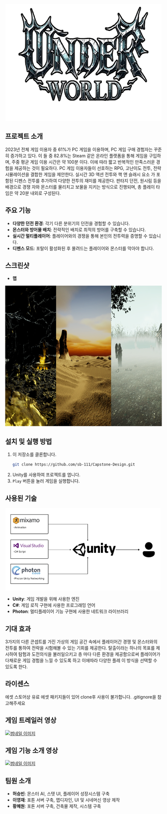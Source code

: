 <div align="center">
  <img src = "./image/Gamelogo.png" width="666" height="375" />
</div>



## 프로젝트 소개
2023년 전체 게임 이용자 중 61%가 PC 게임을 이용하며, PC 게임 구매 경험자는 꾸준히 증가하고 있다. 이
들 중 82.8%는 Steam 같은 온라인 플랫폼을 통해 게임을 구입하며, 주중 평균 게임 이용 시간은 약 100분
이다. 이에 따라 짧고 반복적인 만족스러운 경험을 제공하는 것이 필요하다. PC 게임 이용자들이 선호하는 
RPG, 고난이도 전투, 전략 시뮬레이션을 결합한 게임을 제안한다. 실시간 3D 액션 전투와 핵 앤 슬래시 요소
가 포함된 디펜스 전투를 추가하여 다양한 전투의 재미를 제공한다. 판타지 던전, 원시림 등을 배경으로 경쟁
자와 몬스터를 물리치고 보물을 지키는 방식으로 진행되며, 총 플레이 타임은 약 20분 내외로 구성된다.


## 주요 기능
- **다양한 던전 환경**: 각기 다른 분위기의 던전을 경험할 수 있습니다.
- **몬스터와 방어물 배치**: 전략적인 배치로 최적의 방어를 구축할 수 있습니다.
- **실시간 멀티플레이어**: 플레이어와의 경쟁을 통해 본인의 전투력을 증명할 수 있습니다.
- **디펜스 모드**: 포탈이 활성화된 후 몰려드는 플레이어와 몬스터를 막아야 합니다.

## 스크린샷
* __맵__
<div>
  <img src="./image/map.png" alt="게임 스크린샷" width="800" height="450"/>
</div>


## 설치 및 실행 방법
1. 이 저장소를 클론합니다.
    ```bash
    git clone https://github.com/sb-111/Capstone-Design.git
    ```
2. Unity를 사용하여 프로젝트를 엽니다.
3. `Play` 버튼을 눌러 게임을 실행합니다.



## 사용된 기술
<div aling="center">
  <img src="./image/적용 기술 및 구조.png" width="500" heigth="300"/>
</div>

- **Unity**: 게임 개발을 위해 사용한 엔진
- **C#**: 게임 로직 구현에 사용한 프로그래밍 언어
- **Photon**: 멀티플레이어 기능 구현에 사용한 네트워크 라이브러리

## 기대 효과
3가지의 다른 콘셉트를 가진 가상의 게임 공간 속에서 플레이어간 경쟁 및 몬스터와의 전투를 통하여 전략을 
시험해볼 수 있는 기회를 제공한다. 탈출이라는 하나의 목표를 제시하여 탐험과 도전의식을 불러일으키고 층
마다 다른 환경을 제공함으로써 플레이어가 다채로운 게임 경험을 느낄 수 있도록 하고 이에따라 다양한 플레
이 방식을 선택할 수 있도록 한다.


## 라이센스
에셋 스토어상 유료 에셋 패키지들이 있어 clone후 사용이 불가합니다. .gitignore을 참고해주세요

## 게임 트레일러 영상
[![썸네일 이미지](https://img.youtube.com/vi/IHzPKSxICCo/0.jpg)](https://www.youtube.com/embed/IHzPKSxICCo)
## 게임 기능 소개 영상
[![썸네일 이미지](https://img.youtube.com/vi/XV0ZB3LQa24/0.jpg)](https://www.youtube.com/embed/XV0ZB3LQa24)

## 팀원 소개
- **허승빈**: 몬스터 AI, 스탯 UI, 플레이어 성장시스템 구축
- **이영재**: 포톤 서버 구축, 맵디자인, UI 및 시네머신 영상 제작
- **황혜원**: 포톤 서버 구축, 건축물 제작, 시스템 구축
